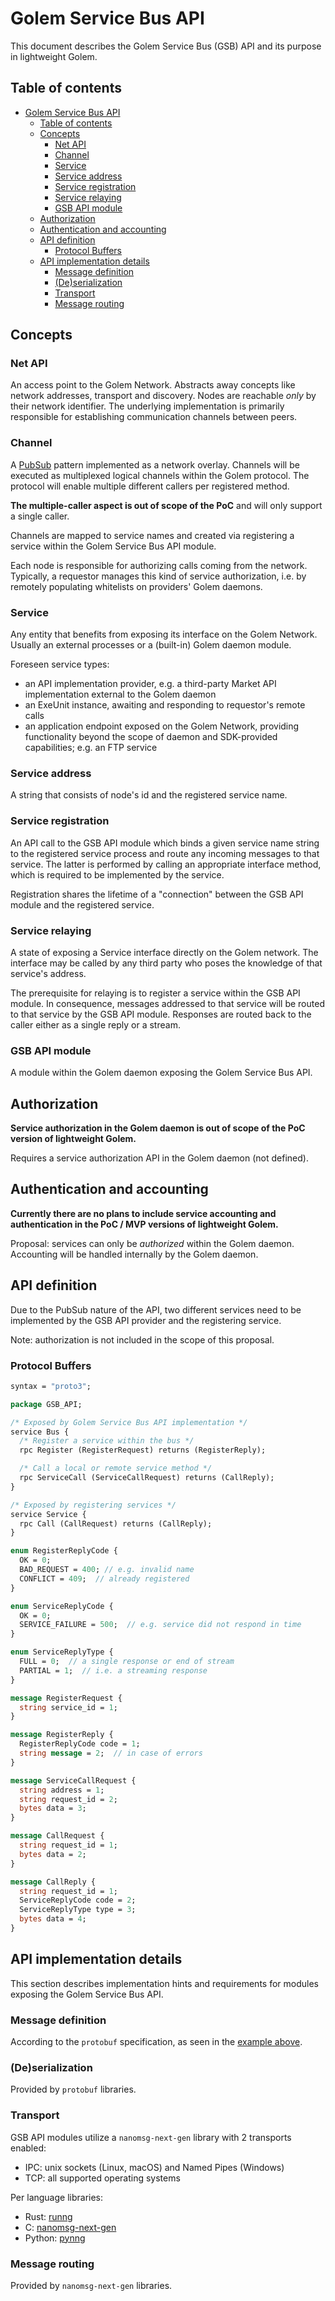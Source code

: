 # Golem Service Bus API

This document describes the Golem Service Bus (GSB) API and its purpose in lightweight Golem.

## Table of contents

- [Golem Service Bus API](#golem-service-bus-api)
  - [Table of contents](#table-of-contents)
  - [Concepts](#concepts)
    - [Net API](#net-api)
    - [Channel](#channel)
    - [Service](#service)
    - [Service address](#service-address)
    - [Service registration](#service-registration)
    - [Service relaying](#service-relaying)
    - [GSB API module](#gsb-api-module)
  - [Authorization](#authorization)
  - [Authentication and accounting](#authentication-and-accounting)
  - [API definition](#api-definition)
    - [Protocol Buffers](#protocol-buffers)
  - [API implementation details](#api-implementation-details)
    - [Message definition](#message-definition)
    - [(De)serialization](#deserialization)
    - [Transport](#transport)
    - [Message routing](#message-routing)

## Concepts

### Net API

An access point to the Golem Network. Abstracts away concepts like network addresses, transport and discovery. Nodes are reachable _only_ by their network identifier. The underlying implementation is primarily responsible for establishing communication channels between peers.

### Channel

A [PubSub](https://en.wikipedia.org/wiki/Publish–subscribe_pattern) pattern implemented as a network overlay. Channels will be executed as multiplexed logical channels within the Golem protocol. The protocol will enable multiple different callers per registered method.

**The multiple-caller aspect is out of scope of the PoC** and will only support a single caller.

Channels are mapped to service names and created via registering a service within the Golem Service Bus API module.

Each node is responsible for authorizing calls coming from the network. Typically, a requestor manages this kind of service authorization, i.e. by remotely populating whitelists on providers' Golem daemons.

### Service

Any entity that benefits from exposing its interface on the Golem Network. Usually an external processes or a (built-in) Golem daemon module.

Foreseen service types:

- an API implementation provider, e.g. a third-party Market API implementation external to the Golem daemon
- an ExeUnit instance, awaiting and responding to requestor's remote calls
- an application endpoint exposed on the Golem Network, providing functionality beyond the scope of daemon and SDK-provided capabilities; e.g. an FTP service

### Service address

A string that consists of node's id and the registered service name.

### Service registration

An API call to the GSB API module which binds a given service name string to the registered service process and route any incoming messages to that service. The latter is performed by calling an appropriate interface method, which is required to be implemented by the service.

Registration shares the lifetime of a "connection" between the GSB API module and the registered service.

### Service relaying

A state of exposing a Service interface directly on the Golem network. The interface may be called by any third party who poses the knowledge of that service's address.

The prerequisite for relaying is to register a service within the GSB API module. In consequence, messages addressed to that service will be routed to that service by the GSB API module. Responses are routed back to the caller either as a single reply or a stream.

### GSB API module

A module within the Golem daemon exposing the Golem Service Bus API.

## Authorization

**Service authorization in the Golem daemon is out of scope of the PoC version of lightweight Golem.**

Requires a service authorization API in the Golem daemon (not defined).

## Authentication and accounting

**Currently there are no plans to include service accounting and authentication in the PoC / MVP versions of lightweight Golem.**

Proposal: services can only be _authorized_ within the Golem daemon. Accounting will be handled internally by the Golem daemon.

## API definition

Due to the PubSub nature of the API, two different services need to be implemented by the GSB API provider and the registering service.

Note: authorization is not included in the scope of this proposal.

### Protocol Buffers

```protobuf
syntax = "proto3";

package GSB_API;

/* Exposed by Golem Service Bus API implementation */
service Bus {
  /* Register a service within the bus */
  rpc Register (RegisterRequest) returns (RegisterReply);

  /* Call a local or remote service method */
  rpc ServiceCall (ServiceCallRequest) returns (CallReply);
}

/* Exposed by registering services */
service Service {
  rpc Call (CallRequest) returns (CallReply);
}

enum RegisterReplyCode {
  OK = 0;
  BAD_REQUEST = 400; // e.g. invalid name
  CONFLICT = 409;  // already registered
}

enum ServiceReplyCode {
  OK = 0;
  SERVICE_FAILURE = 500;  // e.g. service did not respond in time
}

enum ServiceReplyType {
  FULL = 0;  // a single response or end of stream
  PARTIAL = 1;  // i.e. a streaming response
}

message RegisterRequest {
  string service_id = 1;
}

message RegisterReply {
  RegisterReplyCode code = 1;
  string message = 2;  // in case of errors
}

message ServiceCallRequest {
  string address = 1;
  string request_id = 2;
  bytes data = 3;
}

message CallRequest {
  string request_id = 1;
  bytes data = 2;
}

message CallReply {
  string request_id = 1;
  ServiceReplyCode code = 2;
  ServiceReplyType type = 3;
  bytes data = 4;
}
```

## API implementation details

This section describes implementation hints and requirements for modules exposing the Golem Service Bus API.

### Message definition

According to the `protobuf` specification, as seen in the [example above](#protocol-buffers).

### (De)serialization

Provided by `protobuf` libraries.

### Transport

GSB API modules utilize a `nanomsg-next-gen` library with 2 transports enabled:

- IPC: unix sockets (Linux, macOS) and Named Pipes (Windows)
- TCP: all supported operating systems

Per language libraries:

- Rust: [runng](https://github.com/jeikabu/runng)
- C: [nanomsg-next-gen](https://github.com/nanomsg/nng)
- Python: [pynng](https://github.com/codypiersall/pynng)

### Message routing

Provided by `nanomsg-next-gen` libraries.
